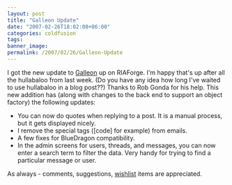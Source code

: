```yaml
---
layout: post
title: "Galleon Update"
date: "2007-02-26T18:02:00+06:00"
categories: coldfusion 
tags: 
banner_image: 
permalink: /2007/02/26/Galleon-Update
---
```


I got the new update to <a href="http://galleon.riaforge.org">Galleon</a> up on RIAForge. I'm happy that's up after all the hullabaloo from last week. (Do you have any idea how long I've waited to use hullabaloo in a blog post??) Thanks to Rob Gonda for his help. This new addition has (along with changes to the back end to support an object factory) the following updates:

<ul>
<li>You can now do quotes when replying to a post. It is a manual process, but it gets displayed nicely.
<li>I remove the special tags ([code] for example) from emails.
<li>A few fixes for BlueDragon compatibility.
<li>In the admin screens for users, threads, and messages, you can now enter a search term to filter the data. Very handy for trying to find a particular message or user.
</ul>

As always - comments, suggestions, <a href="http://www.amazon.com/o/registry/2TCL1D08EZEYE">wishlist</a> items are appreciated.